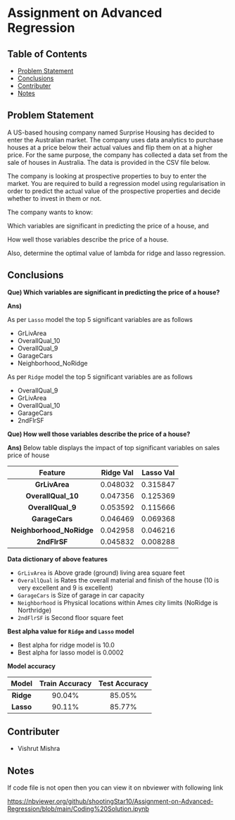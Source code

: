 # Assignment on Advanced Regression

## Table of Contents
* [Problem Statement](#problem-statement)
* [Conclusions](#conclusions)
* [Contributer](#contributer)
* [Notes](#notes)

## Problem Statement
A US-based housing company named Surprise Housing has decided to enter the Australian market. The company uses data analytics to purchase houses at a price below their actual values and flip them on at a higher price. For the same purpose, the company has collected a data set from the sale of houses in Australia. The data is provided in the CSV file below.

The company is looking at prospective properties to buy to enter the market. You are required to build a regression model using regularisation in order to predict the actual value of the prospective properties and decide whether to invest in them or not.

The company wants to know:

Which variables are significant in predicting the price of a house, and

How well those variables describe the price of a house.

Also, determine the optimal value of lambda for ridge and lasso regression.

## Conclusions

**Que) Which variables are significant in predicting the price of a house?**

**Ans)** 

As per `Lasso` model the top 5 significant variables are as follows
- GrLivArea
- OverallQual_10
- OverallQual_9
- GarageCars
- Neighborhood_NoRidge
        
As per `Ridge` model the top 5 significant variables are as follows
- OverallQual_9
- GrLivArea
- OverallQual_10
- GarageCars
- 2ndFlrSF

**Que) How well those variables describe the price of a house?**

**Ans)** Below table displays the impact of top significant variables on sales price of house

| Feature                   | Ridge Val    | Lasso Val    |
|:-------------------------:|:------------:|:------------:|
|**GrLivArea**              |  0.048032	   |  0.315847    |
|**OverallQual_10**         |  0.047356    |  0.125369    |
|**OverallQual_9**          |  0.053592	   |  0.115666    |
|**GarageCars**             |  0.046469    |  0.069368    |
|**Neighborhood_NoRidge**   |  0.042958    |  0.046216    |
|**2ndFlrSF**               |  0.045832    |  0.008288    |

**Data dictionary of above features**

- `GrLivArea` is Above grade (ground) living area square feet
- `OverallQual` is Rates the overall material and finish of the house (10 is very excellent and 9 is excellent)
- `GarageCars` is Size of garage in car capacity
- `Neighborhood` is Physical locations within Ames city limits (NoRidge is Northridge)
- `2ndFlrSF` is Second floor square feet

**Best alpha value for `Ridge` and `Lasso` model**

- Best alpha for ridge model is 10.0
- Best alpha for lasso model is 0.0002

**Model accuracy**

| Model                     | Train Accuracy    | Test Accuracy    |
|:-------------------------:|:-----------------:|:----------------:|
|**Ridge**                  |  90.04%	        |  85.05%          |
|**Lasso**                  |  90.11%           |  85.77%          |

## Contributer
- Vishrut Mishra

## Notes
If code file is not open then you can view it on nbviewer with following link

https://nbviewer.org/github/shootingStar10/Assignment-on-Advanced-Regression/blob/main/Coding%20Solution.ipynb